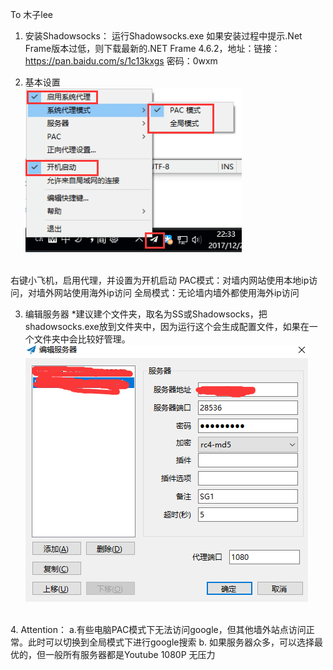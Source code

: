 To 木子lee
1. 安装Shadowsocks：
	运行Shadowsocks.exe
	如果安装过程中提示.Net Frame版本过低，则下载最新的.NET Frame 4.6.2，地址：链接：https://pan.baidu.com/s/1c13kxgs 密码：0wxm

2. 基本设置<br>
![Alt text](https://github.com/codermckee/Shadowsocks/raw/master/img/1.png)
<br>
右键小飞机，启用代理，并设置为开机启动
PAC模式：对墙内网站使用本地ip访问，对墙外网站使用海外ip访问
全局模式：无论墙内墙外都使用海外ip访问

3. 编辑服务器
*建议建个文件夹，取名为SS或Shadowsocks，把shadowsocks.exe放到文件夹中，因为运行这个会生成配置文件，如果在一个文件夹中会比较好管理。<br>
![Alt text](https://github.com/codermckee/Shadowsocks/raw/master/img/2.png)
<br>
4. Attention：
a.有些电脑PAC模式下无法访问google，但其他墙外站点访问正常。此时可以切换到全局模式下进行google搜索
b. 如果服务器众多，可以选择最优的，但一般所有服务器都是Youtube 1080P 无压力
